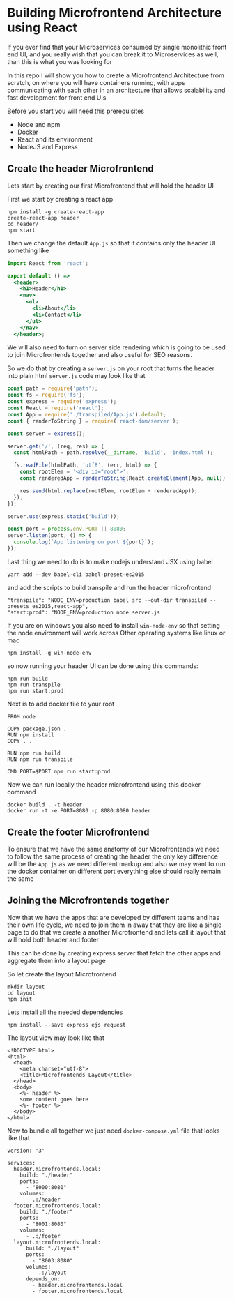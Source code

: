 # Building Microfrontend Architecture using React

If you ever find that your Microservices consumed by single monolithic front end UI, and you really wish that you can break it to Microservices as well, than this is what you was looking for

In this repo I will show you how to create a Microfrontend Architecture from scratch, on where you will have containers running, with apps communicating with each other in an architecture that allows scalability and fast development for front end UIs

Before you start you will need this prerequisites

- Node and npm
- Docker
- React and its environment
- NodeJS and Express

## Create the header Microfrontend

Lets start by creating our first Microfrontend that will hold the header UI

First we start by creating a react app

```
npm install -g create-react-app
create-react-app header
cd header/
npm start
```

Then we change the default `App.js` so that it contains only the header UI something like

```jsx
import React from 'react';

export default () =>
  <header>
    <h1>Header</h1>
    <nav>
      <ul>
        <li>About</li>
        <li>Contact</li>
      </ul>
    </nav>
  </header>;
```

We will also need to turn on server side rendering which is going to be used to join Microfrontends together and also useful for SEO reasons.

So we do that by creating a `server.js` on your root that turns the header into plain html `server.js` code may look like that

```js
const path = require('path');
const fs = require('fs');
const express = require('express');
const React = require('react');
const App = require('./transpiled/App.js').default;
const { renderToString } = require('react-dom/server');

const server = express();

server.get('/', (req, res) => {
  const htmlPath = path.resolve(__dirname, 'build', 'index.html');

  fs.readFile(htmlPath, 'utf8', (err, html) => {
    const rootElem = '<div id="root">';
    const renderedApp = renderToString(React.createElement(App, null));

    res.send(html.replace(rootElem, rootElem + renderedApp));
  });
});

server.use(express.static('build'));

const port = process.env.PORT || 8080;
server.listen(port, () => {
  console.log(`App listening on port ${port}`);
});
```

Last thing we need to do is to make nodejs understand JSX using babel

```
yarn add --dev babel-cli babel-preset-es2015
```

and add the scripts to build transpile and run the header microfrontend

```
"transpile": "NODE_ENV=production babel src --out-dir transpiled --presets es2015,react-app",
"start:prod": "NODE_ENV=production node server.js
```

If you are on windows you also need to install `win-node-env` so that setting the node environment will work across Other operating systems like linux or mac

```
npm install -g win-node-env
```

so now running your header UI can be done using this commands:

```
npm run build
npm run transpile
npm run start:prod
```

Next is to add docker file to your root

```
FROM node

COPY package.json .
RUN npm install
COPY . .

RUN npm run build
RUN npm run transpile

CMD PORT=$PORT npm run start:prod
```

Now we can run locally the header microfrontend using this docker command

```
docker build . -t header
docker run -t -e PORT=8080 -p 8080:8080 header
```

## Create the footer Microfrontend

To ensure that we have the same anatomy of our Microfrontends we need to follow the same process of creating the header the only key difference will be the `App.js` as we need different markup and also we may want to run the docker container on different port everything else should really remain the same

## Joining the Microfrontends together

Now that we have the apps that are developed by different teams and has their own life cycle, we need to join them in away that they are like a single page to do that we create a another Microfrontend and lets call it layout that will hold both header and footer

This can be done by creating express server that fetch the other apps and aggregate them into a layout page

So let create the layout Microfrontend

```
mkdir layout
cd layout
npm init
```

Lets install all the needed dependencies

```
npm install --save express ejs request
```

The layout view may look like that

```ejs
<!DOCTYPE html>
<html>
  <head>
    <meta charset="utf-8">
    <title>Microfrontends Layout</title>
  </head>
  <body>
    <%- header %>
    some content goes here
    <%- footer %>
  </body>
</html>
```

Now to bundle all together we just need `docker-compose.yml` file that looks like that

```
version: '3'

services:
  header.microfrontends.local:
    build: "./header"
    ports:
      - "8000:8080"
    volumes:
      - .:/header
  footer.microfrontends.local:
    build: "./footer"
    ports:
      - "8001:8080"
    volumes:
      - .:/footer
  layout.microfrontends.local:
      build: "./layout"
      ports:
        - "8003:8080"
      volumes:
        - .:/layout
      depends_on:
        - header.microfrontends.local
        - footer.microfrontends.local
```